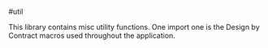 #util

This library contains misc utility functions. One import one is the Design by Contract
macros used throughout the application.
